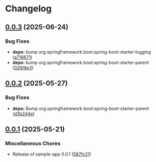 # Changelog

## [0.0.3](https://github.com/Xehnoh/github-unleashed-sample-app/compare/v0.0.2...v0.0.3) (2025-06-24)


### Bug Fixes

* **deps:** bump org.springframework.boot:spring-boot-starter-logging ([a716671](https://github.com/Xehnoh/github-unleashed-sample-app/commit/a7166716b01dc24993c6f4faae3a250f6fef47d4))
* **deps:** bump org.springframework.boot:spring-boot-starter-parent ([026f8e3](https://github.com/Xehnoh/github-unleashed-sample-app/commit/026f8e3f2d930b047dc5d0f955f8adb32e238298))

## [0.0.2](https://github.com/EBCONT-Conference/github-unleashed-sample-app/compare/v0.0.1...v0.0.2) (2025-05-27)


### Bug Fixes

* **deps:** Bump org.springframework.boot:spring-boot-starter-parent ([d3b244e](https://github.com/EBCONT-Conference/github-unleashed-sample-app/commit/d3b244ea3b90dc0b27691d3768136dcd0f36f40a))

## [0.0.1](https://github.com/EBCONT-Conference/github-unleashed-sample-app/compare/v0.0.1...v0.0.1) (2025-05-21)


### Miscellaneous Chores

* Release of sample-app 0.0.1 ([587fc21](https://github.com/EBCONT-Conference/github-unleashed-sample-app/commit/587fc2178f703b0bbd338d5969e7a07695e84eaa))
